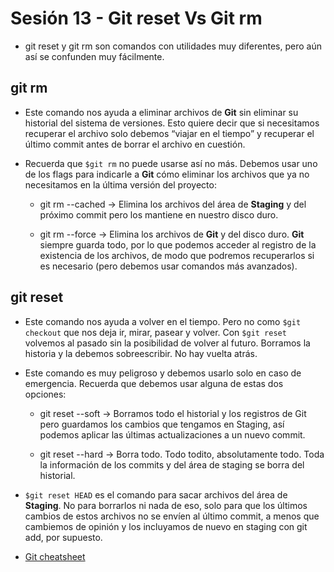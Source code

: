 # Sesión 13 - Git reset Vs Git rm

* git reset y git rm son comandos con utilidades muy diferentes, pero aún así se confunden muy fácilmente.

## git rm

* Este comando nos ayuda a eliminar archivos de **Git** sin eliminar su historial del sistema de versiones. Esto quiere decir que si necesitamos recuperar el archivo solo debemos “viajar en el tiempo” y recuperar el último commit antes de borrar el archivo en cuestión.

* Recuerda que `$git rm` no puede usarse así no más. Debemos usar uno de los flags para indicarle a **Git** cómo eliminar los archivos que ya no necesitamos en la última versión del proyecto:

  * git rm --cached &rarr; Elimina los archivos del área de **Staging** y del próximo commit pero los mantiene en nuestro disco duro.

  * git rm --force &rarr; Elimina los archivos de **Git** y del disco duro. **Git** siempre guarda todo, por lo que podemos acceder al registro de la existencia de los archivos, de modo que podremos recuperarlos si es necesario (pero debemos usar comandos más avanzados).

## git reset

* Este comando nos ayuda a volver en el tiempo. Pero no como `$git checkout` que nos deja ir, mirar, pasear y volver. Con `$git reset` volvemos al pasado sin la posibilidad de volver al futuro. Borramos la historia y la debemos sobreescribir. No hay vuelta atrás.

* Este comando es muy peligroso y debemos usarlo solo en caso de emergencia. Recuerda que debemos usar alguna de estas dos opciones:

  * git reset --soft &rarr; Borramos todo el historial y los registros de Git pero guardamos los cambios que tengamos en Staging, así podemos aplicar las últimas actualizaciones a un nuevo commit.

  * git reset --hard &rarr; Borra todo. Todo todito, absolutamente todo. Toda la información de los commits y del área de staging se borra del historial.

* `$git reset HEAD` es el comando para sacar archivos del área de **Staging**. No para borrarlos ni nada de eso, solo para que los últimos cambios de estos archivos no se envíen al último commit, a menos que cambiemos de opinión y los incluyamos de nuevo en staging con git add, por supuesto.

* [Git cheatsheet](https://vishnu.hashnode.dev/git-cheatsheet-ckmyo18y00020qws1c9pi2mf0 "Git cheatsheet")
